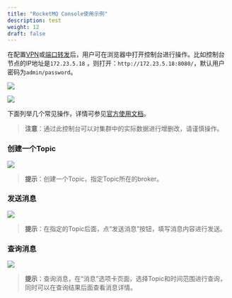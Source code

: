 ```yaml
---
title: "RocketMQ Console使用示例"
description: test
weight: 12
draft: false
---
```


在配置[VPN](https://docs.qingcloud.com/product/network/vpn)或[端口转发](https://docs.qingcloud.com/product/network/appcenter_network_config/config_portmapping)后，用户可在浏览器中打开控制台进行操作。比如控制台节点的IP地址是`172.23.5.18` ，则打开：`http://172.23.5.18:8080/`，默认用户密码为`admin/password`。

![](../../_images/console_login.png)

![](../../_images/console.png)

下面列举几个常见操作，详情可参见[官方使用文档](https://github.com/apache/rocketmq-externals/blob/master/rocketmq-console/doc/1_0_0/UserGuide_CN.md)。

> **注意**：通过此控制台可以对集群中的实际数据进行增删改，请谨慎操作。

### 创建一个Topic

![](../../_images/create_topic.png)

> **提示**：创建一个Topic，指定Topic所在的broker。

### 发送消息

![](../../_images/send_message.png)

> **提示**：在指定的Topic后面，点“发送消息”按钮，填写消息内容进行发送。

###  查询消息

![](../../_images/search_messages.png)

> **提示**：查询消息，在“消息”选项卡页面，选择Topic和时间范围进行查询，同时可以在查询结果后面查看消息详情。
